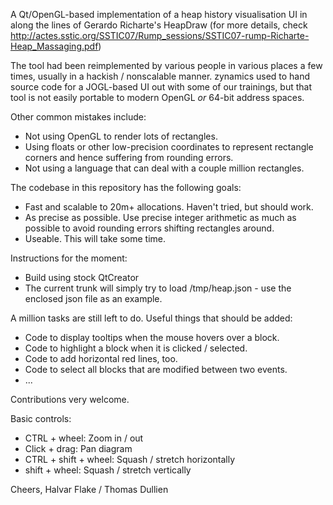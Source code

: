 A Qt/OpenGL-based implementation of a heap history visualisation UI in along the
lines of Gerardo Richarte's HeapDraw (for more details, check
http://actes.sstic.org/SSTIC07/Rump_sessions/SSTIC07-rump-Richarte-Heap_Massaging.pdf)

The tool had been reimplemented by various people in various places a few times,
usually in a hackish / nonscalable manner. zynamics used to hand source code for
a JOGL-based UI out with some of our trainings, but that tool is not easily 
portable to modern OpenGL *or* 64-bit address spaces.

Other common mistakes include:

 - Not using OpenGL to render lots of rectangles.
 - Using floats or other low-precision coordinates to represent rectangle
   corners and hence suffering from rounding errors.
 - Not using a language that can deal with a couple million rectangles.

The codebase in this repository has the following goals:

 - Fast and scalable to 20m+ allocations. Haven't tried, but should work.
 - As precise as possible. Use precise integer arithmetic as much as possible
   to avoid rounding errors shifting rectangles around.
 - Useable. This will take some time.

Instructions for the moment:
 - Build using stock QtCreator
 - The current trunk will simply try to load /tmp/heap.json - use the enclosed
   json file as an example.

A million tasks are still left to do. Useful things that should be added:

 - Code to display tooltips when the mouse hovers over a block.
 - Code to highlight a block when it is clicked / selected.
 - Code to add horizontal red lines, too.
 - Code to select all blocks that are modified between two events.
 - ...

Contributions very welcome.

Basic controls:
 - CTRL + wheel: Zoom in / out
 - Click + drag: Pan diagram
 - CTRL + shift + wheel: Squash / stretch horizontally
 - shift + wheel: Squash / stretch vertically

Cheers,
Halvar Flake / Thomas Dullien
